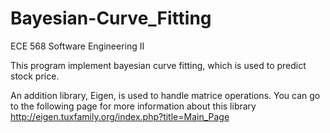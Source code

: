 # Bayesian-Curve_Fitting

ECE 568 Software Engineering II

This program implement bayesian curve fitting, which is used to predict stock price.

An addition library, Eigen, is used to handle matrice operations. You can go to the following page for more information about this library
http://eigen.tuxfamily.org/index.php?title=Main_Page
